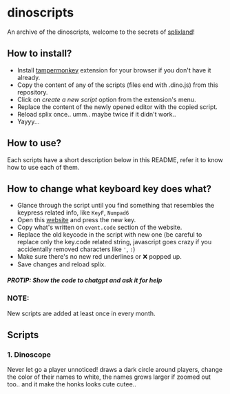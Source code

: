 # dinoscripts

An archive of the dinoscripts, welcome to the secrets of [splixland](https://splix.io)!

## How to install?

- Install [tampermonkey](https://www.tampermonkey.net/) extension for your browser if you don't have it already.
- Copy the content of any of the scripts (files end with .dino.js) from this repository.
- Click on *create a new script* option from the extension's menu.
- Replace the content of the newly opened editor with the copied script.
- Reload splix once.. umm.. maybe twice if it didn't work..
- Yayyy...

## How to use?

Each scripts have a short description below in this README, refer it to know how to use each of them.

## How to change what keyboard key does what?

- Glance through the script until you find something that resembles the keypress related info, like `KeyF`, `Numpad6`
- Open this [website](https://www.toptal.com/developers/keycode) and press the new key.
- Copy what's written on `event.code` section of the website.
- Replace the old keycode in the script with new one (be careful to replace only the key.code related string, javascript goes crazy if you accidentally removed characters like `'`, `:`)
- Make sure there's no new red underlines or ❌ popped up.
- Save changes and reload splix.

##### PROTIP: Show the code to chatgpt and ask it for help

### NOTE:
New scripts are added at least once in every month.

## Scripts

### 1. Dinoscope

Never let go a player unnoticed! draws a dark circle around players, change the color of their names to white, the names grows larger if zoomed out too.. and it make the honks looks cute cutee..
